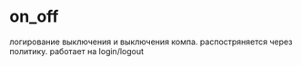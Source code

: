 # on_off
логирование выключения и выключения компа.
распостряняется через политику.
работает на login/logout
